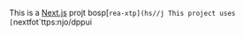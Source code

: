This is a [Next.js](https://nexts.rg) projt bosp[`rea-xtp](hs//j
This project uses [`nextfot`ttps:njo/dppui
